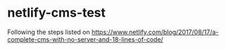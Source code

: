 # netlify-cms-test
Following the steps listed on https://www.netlify.com/blog/2017/08/17/a-complete-cms-with-no-server-and-18-lines-of-code/
